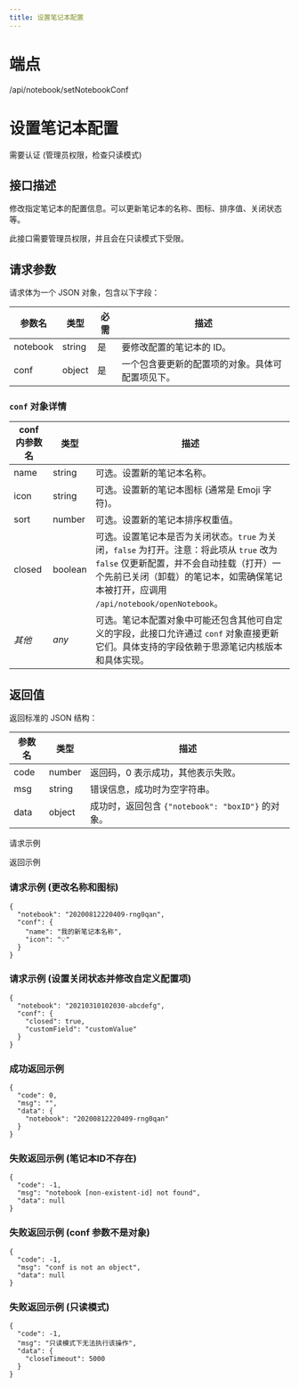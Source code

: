 ```yaml
---
title: 设置笔记本配置
---
```

# 端点

/api/notebook/setNotebookConf

# 设置笔记本配置

需要认证 (管理员权限，检查只读模式)

## 接口描述

修改指定笔记本的配置信息。可以更新笔记本的名称、图标、排序值、关闭状态等。

此接口需要管理员权限，并且会在只读模式下受限。

## 请求参数

请求体为一个 JSON 对象，包含以下字段：

| 参数名 | 类型 | 必需 | 描述 |
| --- | --- | --- | --- |
| notebook | string | 是 | 要修改配置的笔记本的 ID。 |
| conf | object | 是 | 一个包含要更新的配置项的对象。具体可配置项见下。 |

### `conf` 对象详情

| conf 内参数名 | 类型 | 描述 |
| --- | --- | --- |
| name | string | 可选。设置新的笔记本名称。 |
| icon | string | 可选。设置新的笔记本图标 (通常是 Emoji 字符)。 |
| sort | number | 可选。设置新的笔记本排序权重值。 |
| closed | boolean | 可选。设置笔记本是否为关闭状态。`true` 为关闭，`false` 为打开。注意：将此项从 `true` 改为 `false` 仅更新配置，并不会自动挂载（打开）一个先前已关闭（卸载）的笔记本，如需确保笔记本被打开，应调用 `/api/notebook/openNotebook`。 |
| _其他_ | _any_ | 可选。笔记本配置对象中可能还包含其他可自定义的字段，此接口允许通过 `conf` 对象直接更新它们。具体支持的字段依赖于思源笔记内核版本和具体实现。 |

## 返回值

返回标准的 JSON 结构：

| 参数名 | 类型 | 描述 |
| --- | --- | --- |
| code | number | 返回码，0 表示成功，其他表示失败。 |
| msg | string | 错误信息，成功时为空字符串。 |
| data | object | 成功时，返回包含 `{"notebook": "boxID"}` 的对象。 |

请求示例

返回示例

### 请求示例 (更改名称和图标)

```
{
  "notebook": "20200812220409-rng0qan",
  "conf": {
    "name": "我的新笔记本名称",
    "icon": "💡"
  }
}
```

### 请求示例 (设置关闭状态并修改自定义配置项)

```
{
  "notebook": "20210310102030-abcdefg",
  "conf": {
    "closed": true,
    "customField": "customValue" 
  }
}
```

### 成功返回示例

```
{
  "code": 0,
  "msg": "",
  "data": {
    "notebook": "20200812220409-rng0qan"
  }
}
```

### 失败返回示例 (笔记本ID不存在)

```
{
  "code": -1,
  "msg": "notebook [non-existent-id] not found",
  "data": null
}
```

### 失败返回示例 (conf 参数不是对象)

```
{
  "code": -1,
  "msg": "conf is not an object",
  "data": null
}
```

### 失败返回示例 (只读模式)

```
{
  "code": -1,
  "msg": "只读模式下无法执行该操作",
  "data": {
    "closeTimeout": 5000
  }
}
```

